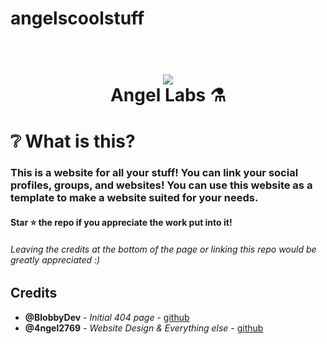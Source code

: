 # angelscoolstuff
<h1 align="center">
  <br>
  <a href="https://angellabs.xyz"><img src="https://i.imgur.com/sCWWFO6.png"></a>
  <br>
  Angel Labs ⚗️
  <br>
</h1>

# ❔ What is this? 
### This is a website for all your **stuff**! You can link your social profiles, groups, and websites! You can use this website as a template to make a website suited for your needs. 

#### Star :star: the repo if you appreciate the work put into it!

###### Leaving the credits at the bottom of the page or linking this repo would be greatly appreciated :)


## Credits

* **@BlobbyDev** - *Initial 404 page* - [github](https://github.com/BlobbyDev)
*  **@4ngel2769** - *Website Design & Everything else* - [github](https://github.com/4ngel2769)
